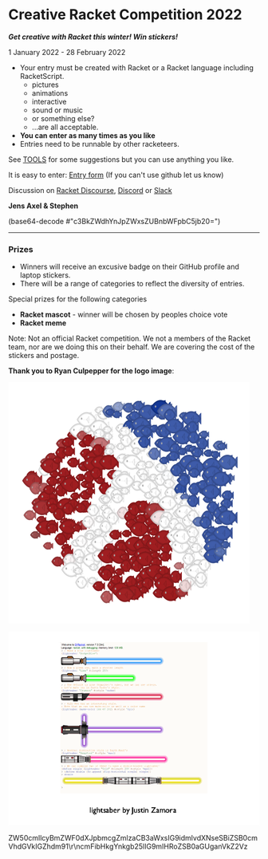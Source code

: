 # Creative Racket Competition 2022

***Get creative with Racket this winter! Win stickers!***

1 January 2022 - 28 February 2022

* Your entry must be created with Racket or a Racket language including RacketScript.
  * pictures
  * animations 
  * interactive
  * sound or music
  * or something else?
  * ...are all acceptable.
* **You can enter as many times as you like**
* Entries need to be runnable by other racketeers.

See [TOOLS](TOOLS.md) for some suggestions but you can use anything you like.

It is easy to enter: [Entry form](https://github.com/standard-fish/racket-creative-graphics-2022/issues/new?assignees=spdegabrielle&labels=&template=submit-competition-entry.md&title=%5BENTRY%5D)  (If you can't use github let us know)

Discussion on [Racket Discourse](https://racket.discourse.group/tag/creative-racket), [Discord](https://discord.gg/6Zq8sH5) or [Slack](https://racket-slack.herokuapp.com/)

**Jens Axel & Stephen**

(base64-decode #"c3BkZWdhYnJpZWxsZUBnbWFpbC5jb20=")

----

### Prizes

* Winners will receive an excusive badge on their GitHub profile and laptop stickers. 
* There will be a range of categories to reflect the diversity of entries.

Special prizes for the following categories

* **Racket mascot** - winner will be chosen by peoples choice vote
* **Racket meme** 


Note: Not an official Racket competition. We not a members of the Racket team, nor are we doing this on their behalf. We are covering the cost of the stickers and postage.


**Thank you to Ryan Culpepper for the logo image**: 

![Racket Logo as a school of fish by Ryan Culpepper](dense.png)


![showreel5restore-bg.gif](showreel5restore-bg.gif)

ZW50cmllcyBmZWF0dXJpbmcgZmlzaCB3aWxsIG9idmlvdXNseSBiZSB0cmVhdGVkIGZhdm91\r\ncmFibHkgYnkgb25lIG9mIHRoZSB0aGUganVkZ2Vz

